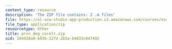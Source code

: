 ```yaml
---
content_type: resource
description: 'The ZIP file contains: 2 .m files'
file: https://ol-ocw-studio-app-production.s3.amazonaws.com/courses/esd-342-network-representations-of-complex-engineering-systems-spring-2010/184928a9b83b127d2b5ab4833c447492_prsn_deg_corelt.zip
file_type: application/zip
resourcetype: Other
title: prsn_deg_corelt.zip
uid: 184928a9-b83b-127d-2b5a-b4833c447492
---
```

